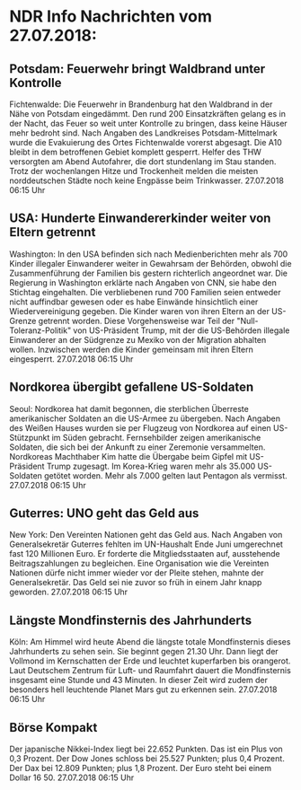 # NDR Info Nachrichten vom 27.07.2018:


## Potsdam: Feuerwehr bringt Waldbrand unter Kontrolle
Fichtenwalde: Die Feuerwehr in Brandenburg hat den Waldbrand in der Nähe von Potsdam eingedämmt. Den rund 200 Einsatzkräften gelang es in der Nacht, das Feuer so weit unter Kontrolle zu bringen, dass keine Häuser mehr bedroht sind. Nach Angaben des Landkreises Potsdam-Mittelmark wurde die Evakuierung des Ortes Fichtenwalde vorerst abgesagt. Die A10 bleibt in dem betroffenen Gebiet komplett gesperrt. Helfer des THW versorgten am Abend Autofahrer, die dort stundenlang im Stau standen. Trotz der wochenlangen Hitze und Trockenheit melden die meisten norddeutschen Städte noch keine Engpässe beim Trinkwasser. 27.07.2018 06:15 Uhr 

## USA: Hunderte Einwandererkinder weiter von Eltern getrennt
Washington: In den USA befinden sich nach Medienberichten mehr als 700 Kinder illegaler Einwanderer weiter in Gewahrsam der Behörden, obwohl die Zusammenführung der Familien bis gestern richterlich angeordnet war. Die Regierung in Washington erklärte nach Angaben von CNN, sie habe den Stichtag eingehalten. Die verbliebenen rund 700 Familien seien entweder nicht auffindbar gewesen oder es habe Einwände hinsichtlich einer Wiedervereinigung gegeben. Die Kinder waren von ihren Eltern an der US-Grenze getrennt worden. Diese Vorgehensweise war Teil der "Null-Toleranz-Politik" von US-Präsident Trump, mit der die US-Behörden illegale Einwanderer an der Südgrenze zu Mexiko von der Migration abhalten wollen. Inzwischen werden die Kinder gemeinsam mit ihren Eltern eingesperrt. 27.07.2018 06:15 Uhr 

## Nordkorea übergibt gefallene US-Soldaten
Seoul: Nordkorea hat damit begonnen, die sterblichen Überreste amerikanischer Soldaten an die US-Armee zu übergeben. Nach Angaben des Weißen Hauses wurden sie per Flugzeug von Nordkorea auf einen US-Stützpunkt im Süden gebracht. Fernsehbilder zeigen amerikanische Soldaten, die sich bei der Ankunft zu einer Zeremonie versammelten. Nordkoreas Machthaber Kim hatte die Übergabe beim Gipfel mit US-Präsident Trump zugesagt. Im Korea-Krieg waren mehr als 35.000 US-Soldaten getötet worden. Mehr als 7.000 gelten laut Pentagon als vermisst. 27.07.2018 06:15 Uhr 

## Guterres: UNO geht das Geld aus
New York: Den Vereinten Nationen geht das Geld aus. Nach Angaben von Generalsekretär Guterres fehlten im UN-Haushalt Ende Juni umgerechnet fast 120 Millionen Euro. Er forderte die Mitgliedsstaaten auf, ausstehende Beitragszahlungen zu begleichen. Eine Organisation wie die Vereinten Nationen dürfe nicht immer wieder vor der Pleite stehen, mahnte der Generalsekretär. Das Geld sei nie zuvor so früh in einem Jahr knapp geworden. 27.07.2018 06:15 Uhr 

## Längste Mondfinsternis des Jahrhunderts
Köln: Am Himmel wird heute Abend die längste totale Mondfinsternis dieses Jahrhunderts zu sehen sein. Sie beginnt gegen 21.30 Uhr. Dann liegt der Vollmond im Kernschatten der Erde und leuchtet kuperfarben bis orangerot. Laut Deutschem Zentrum für Luft- und Raumfahrt dauert die Mondfinsternis insgesamt eine Stunde und 43 Minuten. In dieser Zeit wird zudem der besonders hell leuchtende Planet Mars gut zu erkennen sein. 27.07.2018 06:15 Uhr 

## Börse Kompakt
Der japanische Nikkei-Index liegt bei 22.652 Punkten. Das ist ein Plus von 0,3 Prozent. Der Dow Jones schloss bei 25.527 Punkten; plus 0,4 Prozent. Der Dax bei 12.809 Punkten; plus 1,8 Prozent. Der Euro steht bei einem Dollar 16 50. 27.07.2018 06:15 Uhr 
